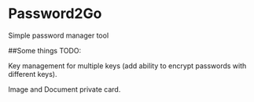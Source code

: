 # Password2Go
Simple password manager tool

##Some things TODO:

Key management for multiple keys (add ability to encrypt passwords with different keys).

Image and Document private card.
